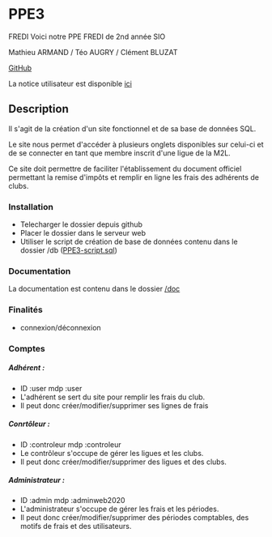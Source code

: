 # PPE3
FREDI
Voici notre PPE FREDI de 2nd année SIO

Mathieu ARMAND / Téo AUGRY / Clément BLUZAT

[GitHub](https://github.com/MathieuARMD/PPE3.git)

La notice utilisateur est disponible [ici](https://github.com/MathieuARMD/PPE3/blob/master/notice%20utilisateur.md)
## Description
Il s'agit de la création d'un site fonctionnel et de sa base de données SQL.
 
Le site nous permet d'accéder à plusieurs onglets disponibles sur celui-ci et de se connecter en tant que membre inscrit d'une ligue de la M2L. 

Ce site doit permettre de faciliter l'établissement du document officiel permettant la remise d'impôts et remplir en ligne les frais des adhérents de clubs.


### Installation
 * Telecharger le dossier depuis github 
 * Placer le dossier dans le serveur web
 * Utiliser le script de création de base de données contenu dans le dossier /db ([PPE3-script.sql](./db/PPE3-script.sql))

### Documentation
La documentation est contenu dans le dossier [/doc](./doc)

### Finalités
* connexion/déconnexion


### Comptes

##### Adhérent : 
* ID :user  mdp :user 
* L'adhérent se sert du site pour remplir les frais du club.
* Il peut donc créer/modifier/supprimer ses lignes de frais

##### Conrtôleur :
* ID :controleur   mdp :controleur 
* Le contrôleur s'occupe de gérer les ligues et les clubs.
* Il peut donc créer/modifier/supprimer des ligues et des clubs.

##### Administrateur :
* ID :admin   mdp :adminweb2020
* L'administrateur s'occupe de gérer les frais et les périodes.
* Il peut donc créer/modifier/supprimer des périodes comptables, des motifs de frais et des utilisateurs.
